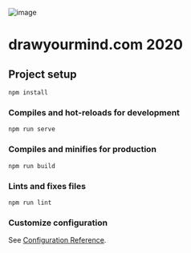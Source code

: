 ![image](https://user-images.githubusercontent.com/18201794/89018454-e02e4b80-d356-11ea-8fab-c34434f014b5.png)

# drawyourmind.com 2020

## Project setup
```
npm install
```

### Compiles and hot-reloads for development
```
npm run serve
```

### Compiles and minifies for production
```
npm run build
```

### Lints and fixes files
```
npm run lint
```

### Customize configuration
See [Configuration Reference](https://cli.vuejs.org/config/).
